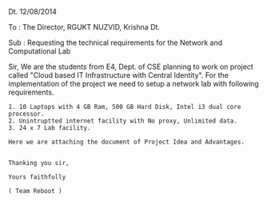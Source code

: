 
Dt. 12/08/2014


To :
The Director,
RGUKT NUZVID,
Krishna Dt.

Sub :
	Requesting the technical requirements for the Network and Computational Lab

Sir,
	We are the students from E4, Dept. of CSE planning to work on project called "Cloud based IT Infrastructure with Central Identity". For the implementation of the project we need to setup a network lab with following requirements.
	
	1. 10 Laptops with 4 GB Ram, 500 GB Hard Disk, Intel i3 dual core processor.
	2. Unintruptted internet facility with No proxy, Unlimited data.
	3. 24 x 7 Lab facility.

	Here we are attaching the document of Project Idea and Advantages.

	
	Thanking you sir,
	
	Yours faithfully

	( Team Reboot )

